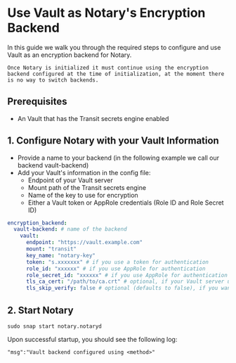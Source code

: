 # Use Vault as Notary's Encryption Backend

In this guide we walk you through the required steps to configure and use Vault as an encryption backend for Notary.

```{note}
Once Notary is initialized it must continue using the encryption backend configured at the time of initialization, at the moment there is no way to switch backends.
```

## Prerequisites

* An Vault that has the Transit secrets engine enabled

## 1. Configure Notary with your Vault Information

* Provide a name to your backend (in the following example we call our backend vault-backend)
* Add your Vault's information in the config file:
  * Endpoint of your Vault server
  * Mount path of the Transit secrets engine
  * Name of the key to use for encryption
  * Either a Vault token or AppRole credentials (Role ID and Role Secret ID)

```yaml
encryption_backend:
  vault-backend: # name of the backend
    vault:
      endpoint: "https://vault.example.com"
      mount: "transit"
      key_name: "notary-key"
      token: "s.xxxxxxx" # if you use a token for authentication
      role_id: "xxxxxx" # if you use AppRole for authentication
      role_secret_id: "xxxxxx" # if you use AppRole for authentication
      tls_ca_cert: "/path/to/ca.crt" # optional, if your Vault server uses a CA not in your system's trust store.
      tls_skip_verify: false # optional (defaults to false), if you want to skip TLS certificate verification. It is strongly discouraged to set this to true outside of development environments.
```

## 2. Start Notary

```shell
sudo snap start notary.notaryd
```

Upon successful startup, you should see the following log:

```text
"msg":"Vault backend configured using <method>"
```
